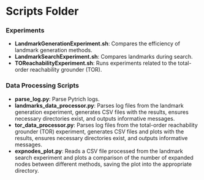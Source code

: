 # Scripts Folder
### Experiments

- **LandmarkGenerationExperiment.sh**: Compares the efficiency of landmark generation methods.
- **LandmarkSearchExperiment.sh**: Compares landmarks during search.
- **TOReachabilityExperiment.sh**: Runs experiments related to the total-order reachability grounder (TOR).

### Data Processing Scripts

- **parse_log.py**: Parse Pytrich logs.
- **landmarks_data_processor.py**: Parses log files from the landmark generation experiment, generates CSV files with the results, ensures necessary directories exist, and outputs informative messages.
- **tor_data_processor.py**: Parses log files from the total-order reachability grounder (TOR) experiment, generates CSV files and plots with the results, ensures necessary directories exist, and outputs informative messages.
- **expnodes_plot.py**: Reads a CSV file processed from the landmark search experiment and plots a comparison of the number of expanded nodes between different methods, saving the plot into the appropriate directory.